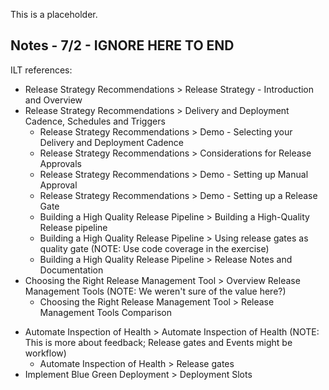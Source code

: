 This is a placeholder.

## Notes - 7/2 - IGNORE HERE TO END

ILT references:

- Release Strategy Recommendations > Release Strategy - Introduction and Overview
- Release Strategy Recommendations > Delivery and Deployment Cadence, Schedules and Triggers
  - Release Strategy Recommendations > Demo - Selecting your Delivery and Deployment Cadence
  - Release Strategy Recommendations > Considerations for Release Approvals
  - Release Strategy Recommendations > Demo - Setting up Manual Approval
  - Release Strategy Recommendations > Demo - Setting up a Release Gate
  - Building a High Quality Release Pipeline > Building a High-Quality Release pipeline
  - Building a High Quality Release Pipeline > Using release gates as quality gate (NOTE: Use code coverage in the exercise)
  - Building a High Quality Release Pipeline > Release Notes and Documentation
- Choosing the Right Release Management Tool > Overview Release Management Tools (NOTE: We weren't sure of the value here?)
  - Choosing the Right Release Management Tool > Release Management Tools Comparison
* Automate Inspection of Health > Automate Inspection of Health (NOTE: This is more about feedback; Release gates and Events might be workflow)
  * Automate Inspection of Health > Release gates
* Implement Blue Green Deployment > Deployment Slots